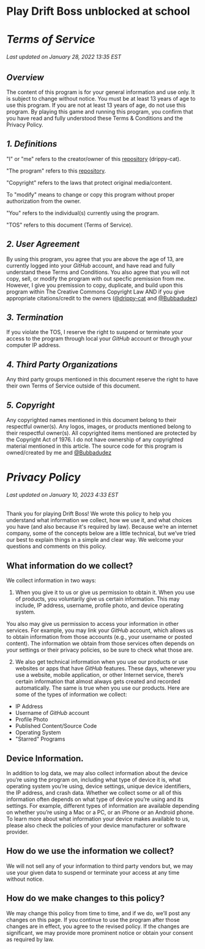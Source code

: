 # **Play Drift Boss unblocked at school**

#  *Terms of Service* 
###### Last updated on  *January 28, 2022 13:35 EST*

## *Overview*
The content of this program is for your general information and use only. It is subject to change without notice. You must be at least 13 years of age to use this program. If you are not at least 13 years of age, do not use this program. By playing this game and running this program, you confirm that you have read and fully understood these Terms & Conditions and the Privacy Policy.

##  *1. Definitions* 
  "I" or "me" refers to the creator/owner of this [repository](https://drippy-cat.github.io/Drift-Boss/) (drippy-cat).

  "The program" refers to this [repository](https://drippy-cat.github.io/Drift-Boss/).

  "Copyright" refers to the laws that protect original media/content.

To "modify" means to change or copy this program without proper authorization from the owner.

  "You" refers to the individual(s) currently using the program.

  "TOS" refers to this document (Terms of Service).

## *2. User Agreement*
  By using this program, you agree that you are above the age of 13, are currently logged into your *GitHub* account, and have read and fully understand these Terms and Conditions. You also agree that you will not copy, sell, or modify the program with out specfic premission from me. However, I give you premission to copy, duplicate, and build upon this program within The Creative Commons Copyright Law AND if you give appropriate citations/credit to the owners ([@drippy-cat](https://github.com/drippy-cat) and [@Bubbadudez](https://github.com/Bubbadudez)) 
  
##  *3. Termination*
  If you violate the TOS, I reserve the right to suspend or terminate your access to the program through local your *GitHub*  account or through your computer IP address. 

##  *4. Third Party Organizations*
  Any third party groups mentioned in this document reserve the right to have their own Terms of Service outside of this document.

##  *5. Copyright* 

  Any copyrighted names mentioned in this document belong to their respectful owner(s). Any logos, images, or products mentioned belong to their respectful owner(s). All copyrighted items mentioned are protected by the Copyright Act of 1976. I do not have ownership of any copyrighted material mentioned in this article. The source code for this program is owned/created by me and [@Bubbadudez](https://github.com/Bubbadudez)


# *Privacy Policy*
###### Last updated on  *January 10, 2023 4:33 EST*

Thank you for playing Drift Boss! We wrote this policy to help you understand what information we collect, how we use it, and what choices you have (and also because it's required by law). Because we’re an internet company, some of the concepts below are a little technical, but we’ve tried our best to explain things in a simple and clear way. We welcome your questions and comments on this policy.

## What information do we collect?
We collect information in two ways:

1. When you give it to us or give us permission to obtain it.
When you use of products, you voluntarily give us certain information. This may include, IP address, username, profile photo, and device operating system.

You also may give us permission to access your information in other services. For example, you may link your *GitHub* account, which allows us to obtain information from those accounts (e.g., your username or posted content). The information we obtain from those services often depends on your settings or their privacy policies, so be sure to check what those are.

2. We also get technical information when you use our products or use websites or apps that have *GitHub* features.
These days, whenever you use a website, mobile application, or other Internet service, there’s certain information that almost always gets created and recorded automatically. The same is true when you use our products. Here are some of the types of information we collect:
- IP Address
- Username of *GitHub* account
- Profile Photo
- Published Content/Source Code
- Operating System
- "Starred" Programs

## Device Information. 
In addition to log data, we may also collect information about the device you’re using the program on, including what type of device it is, what operating system you’re using, device settings, unique device identifiers, the IP address, and crash data. Whether we collect some or all of this information often depends on what type of device you’re using and its settings. For example, different types of information are available depending on whether you’re using a Mac or a PC, or an iPhone or an Android phone. To learn more about what information your device makes available to us, please also check the policies of your device manufacturer or software provider.

## How do we use the information we collect?
We will not sell any of your information to third party vendors but, we may use your given data to suspend or terminate your access at any time without notice.

## How do we make changes to this policy?
We may change this policy from time to time, and if we do, we’ll post any changes on this page. If you continue to use the program after those changes are in effect, you agree to the revised policy. If the changes are significant, we may provide more prominent notice or obtain your consent as required by law.
